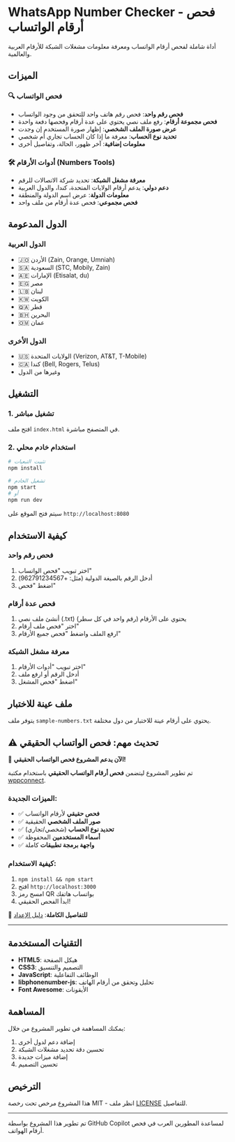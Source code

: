 # WhatsApp Number Checker - فحص أرقام الواتساب

أداة شاملة لفحص أرقام الواتساب ومعرفة معلومات مشغلات الشبكة للأرقام العربية والعالمية.

## الميزات

### 🔍 فحص الواتساب
- **فحص رقم واحد**: فحص رقم هاتف واحد للتحقق من وجود الواتساب
- **فحص مجموعة أرقام**: رفع ملف نصي يحتوي على عدة أرقام وفحصها دفعة واحدة
- **عرض صورة الملف الشخصي**: إظهار صورة المستخدم إن وجدت
- **تحديد نوع الحساب**: معرفة ما إذا كان الحساب تجاري أم شخصي
- **معلومات إضافية**: آخر ظهور، الحالة، وتفاصيل أخرى

### 🛠️ أدوات الأرقام (Numbers Tools)
- **معرفة مشغل الشبكة**: تحديد شركة الاتصالات للرقم
- **دعم دولي**: يدعم أرقام الولايات المتحدة، كندا، والدول العربية
- **معلومات الدولة**: عرض اسم الدولة والمنطقة
- **فحص مجموعي**: فحص عدة أرقام من ملف واحد

## الدول المدعومة

### الدول العربية
- 🇯🇴 الأردن (Zain, Orange, Umniah)
- 🇸🇦 السعودية (STC, Mobily, Zain)
- 🇦🇪 الإمارات (Etisalat, du)
- 🇪🇬 مصر
- 🇱🇧 لبنان
- 🇰🇼 الكويت
- 🇶🇦 قطر
- 🇧🇭 البحرين
- 🇴🇲 عمان

### الدول الأخرى
- 🇺🇸 الولايات المتحدة (Verizon, AT&T, T-Mobile)
- 🇨🇦 كندا (Bell, Rogers, Telus)
- وغيرها من الدول

## التشغيل

### 1. تشغيل مباشر
افتح ملف `index.html` في المتصفح مباشرة.

### 2. استخدام خادم محلي
```bash
# تثبيت التبعيات
npm install

# تشغيل الخادم
npm start
# أو
npm run dev
```

سيتم فتح الموقع على `http://localhost:8080`

## كيفية الاستخدام

### فحص رقم واحد
1. اختر تبويب "فحص الواتساب"
2. أدخل الرقم بالصيغة الدولية (مثل: +962791234567)
3. اضغط "فحص"

### فحص عدة أرقام
1. أنشئ ملف نصي (.txt) يحتوي على الأرقام (رقم واحد في كل سطر)
2. اختر "فحص ملف أرقام"
3. ارفع الملف واضغط "فحص جميع الأرقام"

### معرفة مشغل الشبكة
1. اختر تبويب "أدوات الأرقام"
2. أدخل الرقم أو ارفع ملف
3. اضغط "فحص المشغل"

## ملف عينة للاختبار

يتوفر ملف `sample-numbers.txt` يحتوي على أرقام عينة للاختبار من دول مختلفة.

## ⚠️ **تحديث مهم**: فحص الواتساب الحقيقي

🎉 **الآن يدعم المشروع فحص الواتساب الحقيقي!**

تم تطوير المشروع ليتضمن **فحص أرقام الواتساب الحقيقي** باستخدام مكتبة [wppconnect](https://wppconnect.io/). 

### الميزات الجديدة:
- ✅ **فحص حقيقي** لأرقام الواتساب
- ✅ **صور الملف الشخصي** الحقيقية
- ✅ **تحديد نوع الحساب** (شخصي/تجاري)
- ✅ **أسماء المستخدمين** المحفوظة
- ✅ **واجهة برمجة تطبيقات** كاملة

### كيفية الاستخدام:
1. `npm install && npm start`
2. افتح `http://localhost:3000`
3. امسح رمز QR بواتساب هاتفك
4. ابدأ الفحص الحقيقي!

📖 **للتفاصيل الكاملة**: [دليل الإعداد](WPPCONNECT_SETUP.md)

---

## التقنيات المستخدمة

- **HTML5**: هيكل الصفحة
- **CSS3**: التصميم والتنسيق
- **JavaScript**: الوظائف التفاعلية
- **libphonenumber-js**: تحليل وتحقق من أرقام الهاتف
- **Font Awesome**: الأيقونات

## المساهمة

يمكنك المساهمة في تطوير المشروع من خلال:
1. إضافة دعم لدول أخرى
2. تحسين دقة تحديد مشغلات الشبكة
3. إضافة ميزات جديدة
4. تحسين التصميم

## الترخيص

هذا المشروع مرخص تحت رخصة MIT - انظر ملف [LICENSE](LICENSE) للتفاصيل.

---

تم تطوير هذا المشروع بواسطة GitHub Copilot لمساعدة المطورين العرب في فحص أرقام الهواتف.